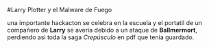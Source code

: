 #Larry Plotter y el Malware de Fuego

una importante hackacton se celebra en la escuela y el portatil de un compañero
de **Larry** se avería debido a un ataque de **Ballmermort**, perdiendo asi toda la saga
*Crepúsculo* en pdf que tenia guardado.
